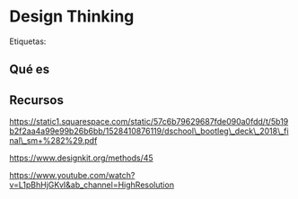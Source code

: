 # Design Thinking
Etiquetas:

## Qué es

## Recursos
https://static1.squarespace.com/static/57c6b79629687fde090a0fdd/t/5b19b2f2aa4a99e99b26b6bb/1528410876119/dschool\_bootleg\_deck\_2018\_final\_sm+%282%29.pdf

https://www.designkit.org/methods/45

https://www.youtube.com/watch?v=L1pBhHjGKvI&ab_channel=HighResolution